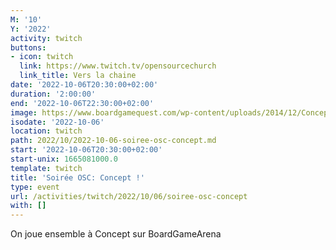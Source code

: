 ```yaml
---
M: '10'
Y: '2022'
activity: twitch
buttons:
- icon: twitch
  link: https://www.twitch.tv/opensourcechurch
  link_title: Vers la chaine
date: '2022-10-06T20:30:00+02:00'
duration: '2:00:00'
end: '2022-10-06T22:30:00+02:00'
image: https://www.boardgamequest.com/wp-content/uploads/2014/12/Concept-Header.jpg
isodate: '2022-10-06'
location: twitch
path: 2022/10/2022-10-06-soiree-osc-concept.md
start: '2022-10-06T20:30:00+02:00'
start-unix: 1665081000.0
template: twitch
title: 'Soirée OSC: Concept !'
type: event
url: /activities/twitch/2022/10/06/soiree-osc-concept
with: []
---
```

On joue ensemble à Concept sur BoardGameArena